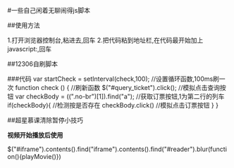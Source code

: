 #一些自己闲着无聊闹得js脚本

##使用方法

1.打开浏览器控制台,粘进去,回车
2.把代码粘到地址栏,在代码最开始加上javascript:,回车

##12306自刷脚本

###代码
    var startCheck = setInterval(check,100);           //设置循环函数,100ms刷一次
        function check () {                            //刷新函数
        $("#query_ticket").click();                    //模拟点击查询按钮
        var checkBody = $($(".no-br")[1]).find("a");   //获取订票按钮,1为第二行的列车
        if(checkBody){                                 //检测按是否存在
          checkBody.click()                            //模拟点击订票按钮
        }
    }

##超星慕课清除暂停小技巧

**视频开始播放后使用**

$("#iframe").contents().find("iframe").contents().find("#reader").blur(function(){playMovie()})
